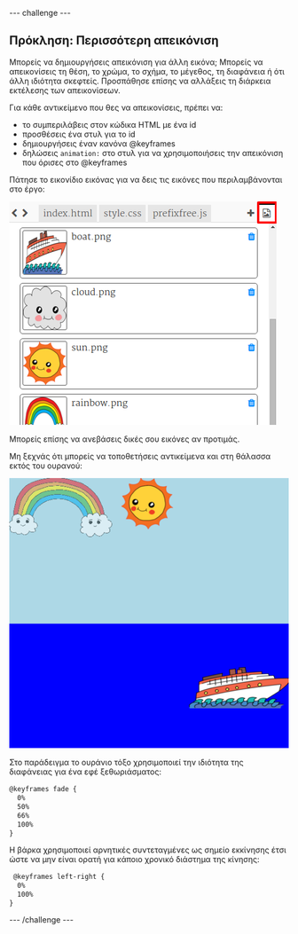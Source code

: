 \--- challenge \---

## Πρόκληση: Περισσότερη απεικόνιση

Μπορείς να δημιουργήσεις απεικόνιση για άλλη εικόνα; Μπορείς να απεικονίσεις τη θέση, το χρώμα, το σχήμα, το μέγεθος, τη διαφάνεια ή ότι άλλη ιδιότητα σκεφτείς. Προσπάθησε επίσης να αλλάξεις τη διάρκεια εκτέλεσης των απεικονίσεων.

Για κάθε αντικείμενο που θες να απεικονίσεις, πρέπει να:

+ το συμπεριλάβεις στον κώδικα HTML με ένα id
+ προσθέσεις ένα στυλ για το id
+ δημιουργήσεις έναν κανόνα @keyframes
+ δηλώσεις `animation:` στο στυλ για να χρησιμοποιήσεις την απεικόνιση που όρισες στο @keyframes 

Πάτησε το εικονίδιο εικόνας για να δεις τις εικόνες που περιλαμβάνονται στο έργο:

![screenshot](images/sunrise-images.png)

Μπορείς επίσης να ανεβάσεις δικές σου εικόνες αν προτιμάς.

Μη ξεχνάς ότι μπορείς να τοποθετήσεις αντικείμενα και στη θάλασσα εκτός του ουρανού:

![screenshot](images/sunrise-boat.png)

Στο παράδειγμα το ουράνιο τόξο χρησιμοποιεί την ιδιότητα της διαφάνειας για ένα εφέ ξεθωριάσματος:

    @keyframes fade {
      0%  
      50% 
      66% 
      100%  
    }
    

Η βάρκα χρησιμοποιεί αρνητικές συντεταγμένες ως σημείο εκκίνησης έτσι ώστε να μην είναι ορατή για κάποιο χρονικό διάστημα της κίνησης:

     @keyframes left-right {
      0%   
      100% 
    }
    

\--- /challenge \---